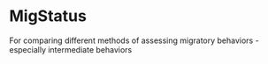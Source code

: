 # MigStatus
For comparing different methods of assessing migratory behaviors - especially intermediate behaviors
